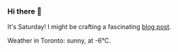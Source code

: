 ### Hi there :wave:

It's Saturday! I might be crafting a fascinating [blog post](https://www.benjaminwuethrich.dev).

Weather in Toronto: sunny, at -6°C.
